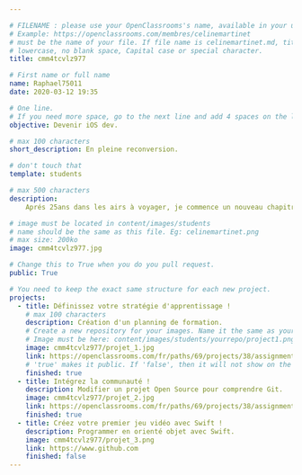 ```yaml
---

# FILENAME : please use your OpenClassrooms's name, available in your url.
# Example: https://openclassrooms.com/membres/celinemartinet
# must be the name of your file. If file name is celinemartinet.md, title is celinemartinet.
# lowercase, no blank space, Capital case or special character.
title: cmm4tcvlz977

# First name or full name
name: Raphael75011
date: 2020-03-12 19:35

# One line.
# If you need more space, go to the next line and add 4 spaces on the left, as in 'description'.
objective: Devenir iOS dev.

# max 100 characters
short_description: En pleine reconversion.

# don't touch that
template: students

# max 500 characters
description:
    Aprés 25ans dans les airs à voyager, je commence un nouveau chapitre.

# image must be located in content/images/students
# name should be the same as this file. Eg: celinemartinet.png
# max size: 200ko
image: cmm4tcvlz977.jpg

# Change this to True when you do you pull request.
public: True

# You need to keep the exact same structure for each new project.
projects:
  - title: Définissez votre stratégie d'apprentissage !
    # max 100 characters
    description: Création d'un planning de formation.
    # Create a new repository for your images. Name it the same as your nickname and profile picture.
    # Image must be here: content/images/students/yourrepo/project1.png
    image: cmm4tcvlz977/projet_1.jpg
    link: https://openclassrooms.com/fr/paths/69/projects/38/assignment
    # 'true' makes it public. If 'false', then it will not show on the website.
    finished: true
  - title: Intégrez la communauté !
    description: Modifier un projet Open Source pour comprendre Git.
    image: cmm4tcvlz977/projet_2.jpg
    link: https://openclassrooms.com/fr/paths/69/projects/38/assignment
    finished: true
  - title: Créez votre premier jeu vidéo avec Swift !
    description: Programmer en orienté objet avec Swift.
    image: cmm4tcvlz977/projet_3.png
    link: https://www.github.com
    finished: false
---
```

